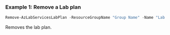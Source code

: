 ### Example 1: Remove a Lab plan
```powershell
Remove-AzLabServicesLabPlan -ResourceGroupName "Group Name" -Name "Lab Plan Name"

```

Removes the lab plan.
